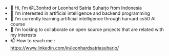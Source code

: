 - 👋 Hi, I’m @L3onhrd or Leonhard Satria Suharjo from Indonesia
- 👀 I’m interested in artificial intelligence and backend programming
- 🌱 I’m currently learning artificial intelligence through harvard cs50 AI course
- 💞️ I’m looking to collaborate on open source projects that are related with my interests 
- 📫 How to reach me : https://www.linkedin.com/in/leonhardsatriasuharjo/

<!---
L3onhrd/L3onhrd is a ✨ special ✨ repository because its `README.md` (this file) appears on your GitHub profile.
You can click the Preview link to take a look at your changes.
--->
